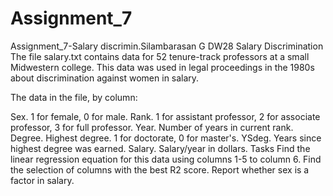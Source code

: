 # Assignment_7
Assignment_7-Salary discrimin.Silambarasan G DW28
Salary Discrimination
The file salary.txt contains data for 52 tenure-track professors at a small Midwestern college. This data was used in legal proceedings in the 1980s about discrimination against women in salary.

The data in the file, by column:

Sex. 1 for female, 0 for male.
Rank. 1 for assistant professor, 2 for associate professor, 3 for full professor.
Year. Number of years in current rank.
Degree. Highest degree. 1 for doctorate, 0 for master's.
YSdeg. Years since highest degree was earned.
Salary. Salary/year in dollars.
Tasks
Find the linear regression equation for this data using columns 1-5 to column 6.
Find the selection of columns with the best  R2  score.
Report whether sex is a factor in salary.
